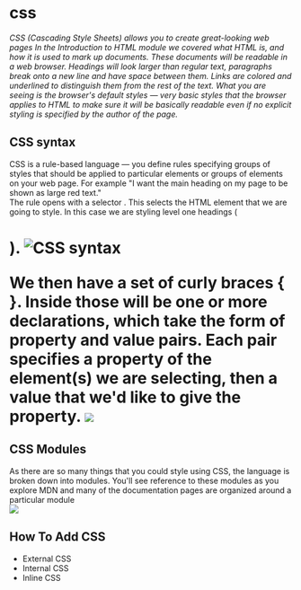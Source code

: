 # css 
*CSS (Cascading Style Sheets) allows you to create great-looking web pages
In the Introduction to HTML module we covered what HTML is, and how it is used to mark up documents. These documents will be readable in a web browser. Headings will look larger than regular text, paragraphs break onto a new line and have space between them. Links are colored and underlined to distinguish them from the rest of the text. What you are seeing is the browser's default styles — very basic styles that the browser applies to HTML to make sure it will be basically readable even if no explicit styling is specified by the author of the page.*



## CSS syntax
CSS is a rule-based language — you define rules specifying groups of styles that should be applied to particular elements or groups of elements on your web page. For example "I want the main heading on my page to be shown as large red text."  
The rule opens with a selector . This selects the HTML element that we are going to style. In this case we are styling level one headings (<h1>).
![CSS syntax](https://www.w3schools.com/css/img_selector.gif)

We then have a set of curly braces { }. Inside those will be one or more declarations, which take the form of property and value pairs. Each pair specifies a property of the element(s) we are selecting, then a value that we'd like to give the property.
![](https://s3.eu-west-2.amazonaws.com/uploads.3alampro.com/old/monthly_2018_01/css-selectors-1f0064.png.d03086c298b6ce0f85c394976d9ccacb.png)
## CSS Modules
As there are so many things that you could style using CSS, the language is broken down into modules. You'll see reference to these modules as you explore MDN and many of the documentation pages are organized around a particular module  
![](https://www.javascriptstuff.com/static/css-modules-diagram-example-edcd723b0e6ff2f1a6f7cbd1050b1c33-4f823.png)
## How To Add CSS
+ External CSS
+ Internal CSS
+ Inline CSS